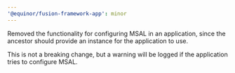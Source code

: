```yaml
---
'@equinor/fusion-framework-app': minor
---
```


Removed the functionality for configuring MSAL in an application, since the ancestor should provide an instance for the application to use.

This is not a breaking change, but a warning will be logged if the application tries to configure MSAL.
